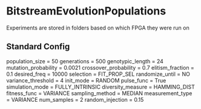 # BitstreamEvolutionPopulations
Experiments are stored in folders based on which FPGA they were run on

## Standard Config
population_size = 50
generations = 500
genotypic_length = 24
mutation_probability = 0.0021
crossover_probability = 0.7
elitism_fraction = 0.1
desired_freq = 10000
selection = FIT_PROP_SEL
randomize_until = NO
variance_threshold = 4
init_mode = RANDOM
pulse_func = True
simulation_mode = FULLY_INTRINSIC
diversity_measure = HAMMING_DIST
fitness_func = VARIANCE
sampling_method = MEDIAN
measurement_type = VARIANCE
num_samples = 2
random_injection = 0.15


